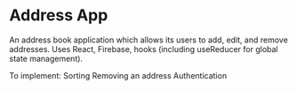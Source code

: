 # Address App

An address book application which allows its users to add, edit, and remove addresses. Uses React, Firebase, hooks (including useReducer for global state management).

To implement:
Sorting
Removing an address
Authentication
